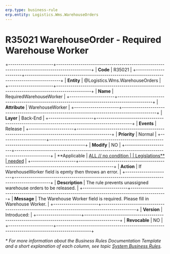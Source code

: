 ```yaml
---
erp.type: business-rule
erp.entity: Logistics.Wms.WarehouseOrders
---
```


# R35021 WarehouseOrder - Required Warehouse Worker
+----------------------+-----------------------------------------------------------------------------------------------+
| **Code**             | R35021                                                                                        |
+----------------------+-----------------------------------------------------------------------------------------------+
| **Entity**           | @Logistics.Wms.WarehouseOrders                                                                |
+----------------------+-----------------------------------------------------------------------------------------------+
| **Name**             | RequiredWarehouseWorker                                                                       |
+----------------------+-----------------------------------------------------------------------------------------------+
| **Attribute**        | WarehouseWorker                                                                               |
+----------------------+-----------------------------------------------------------------------------------------------+
| **Layer**            | Back-End                                                                                      |
+----------------------+-----------------------------------------------------------------------------------------------+
| **Events**           | Release                                                                                       |
+----------------------+-----------------------------------------------------------------------------------------------+
| **Priority**         | Normal                                                                                        |
+----------------------+-----------------------------------------------------------------------------------------------+
| **Modify**           | NO                                                                                            |
+----------------------+-----------------------------------------------------------------------------------------------+
| **Applicable         | [ALL // no condition                                                                          |
| Legislations**       | needed](xref:applicable-legislations)                                                         |
+----------------------+-----------------------------------------------------------------------------------------------+
| **Action**           | If WarehouseWorker field is epmty then throws an error.                                       |
+----------------------+-----------------------------------------------------------------------------------------------+
| **Description**      | The rule prevents unassigned warehouse orders to be released.                                 |
+----------------------+-----------------------------------------------------------------------------------------------+
| **Message**          | The Warehouse Worker field is required. Please fill in Warehouse Worker.                      | 
+----------------------+-----------------------------------------------------------------------------------------------+
| **Version**          | Introduced:                                                                                   |
+----------------------+-----------------------------------------------------------------------------------------------+
| **Revocable**        | NO                                                                                            |
+----------------------+-----------------------------------------------------------------------------------------------+

*\* For more information about the Business Rules Documentation Template and a short explanation of each column, see
topic [System Business Rules](../templates/template-description-system-business-rules.md).*

